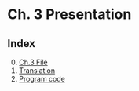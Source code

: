 # Ch. 3 Presentation
## Index
0. [Ch.3 File](learrning%20genetic%20algorithm%20with%20python_ch_3.pdf)
1. [Translation](Ch.3%20Translation.md)
2. [Program code](Program%20code.md)
